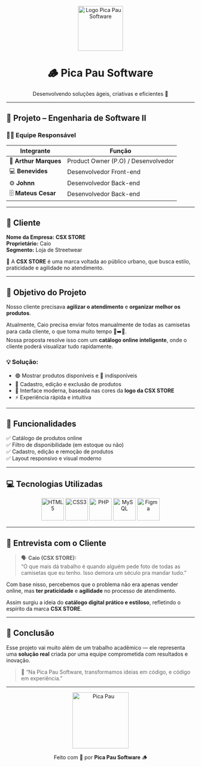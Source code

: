 <p align="center">
  <img src="https://cdn-icons-png.flaticon.com/512/1048/1048946.png" width="120" alt="Logo Pica Pau Software">
</p>

<h1 align="center">🪵 Pica Pau Software</h1>
<p align="center">Desenvolvendo soluções ágeis, criativas e eficientes 🚀</p>

---

## 🚀 Projeto – Engenharia de Software II  

### 👨‍💻 Equipe Responsável  
| Integrante | Função |
|-------------|--------|
| 🧠 **Arthur Marques** | Product Owner (P.O) / Desenvolvedor |
| 💻 **Benevides** | Desenvolvedor Front-end |
| ⚙️ **Johnn** | Desenvolvedor Back-end |
| 🗄️ **Mateus Cesar** | Desenvolvedor Back-end |

---

## 🏪 Cliente  

**Nome da Empresa:** **CSX STORE**  
**Proprietário:** Caio  
**Segmento:** Loja de Streetwear  

🧢 A **CSX STORE** é uma marca voltada ao público urbano, que busca estilo, praticidade e agilidade no atendimento.  

---

## 🎯 Objetivo do Projeto  

Nosso cliente precisava **agilizar o atendimento** e **organizar melhor os produtos**.  

Atualmente, Caio precisa enviar fotos manualmente de todas as camisetas para cada cliente, o que toma muito tempo 📸➡️📱.  
Nossa proposta resolve isso com um **catálogo online inteligente**, onde o cliente poderá visualizar tudo rapidamente.

### 💡 Solução:
- 🟢 Mostrar produtos disponíveis e 🔴 indisponíveis  
- 🧾 Cadastro, edição e exclusão de produtos  
- 🎨 Interface moderna, baseada nas cores da **logo da CSX STORE**  
- ⚡ Experiência rápida e intuitiva  

---

## 🧱 Funcionalidades  

✅ Catálogo de produtos online  
✅ Filtro de disponibilidade (em estoque ou não)  
✅ Cadastro, edição e remoção de produtos  
✅ Layout responsivo e visual moderno  

---

## 💻 Tecnologias Utilizadas  

<p align="center">
  <img src="https://cdn.jsdelivr.net/gh/devicons/devicon/icons/html5/html5-original.svg" width="60" alt="HTML5"/>
  <img src="https://cdn.jsdelivr.net/gh/devicons/devicon/icons/css3/css3-original.svg" width="60" alt="CSS3"/>
  <img src="https://cdn.jsdelivr.net/gh/devicons/devicon/icons/php/php-original.svg" width="60" alt="PHP"/>
  <img src="https://cdn.jsdelivr.net/gh/devicons/devicon/icons/mysql/mysql-original.svg" width="60" alt="MySQL"/>
  <img src="https://cdn.jsdelivr.net/gh/devicons/devicon/icons/figma/figma-original.svg" width="60" alt="Figma"/>
</p>

---

## 🎤 Entrevista com o Cliente  

> 🗣️ **Caio (CSX STORE):**  
> “O que mais dá trabalho é quando alguém pede foto de todas as camisetas que eu tenho. Isso demora um século pra mandar tudo.”  

Com base nisso, percebemos que o problema não era apenas vender online, mas **ter praticidade** e **agilidade** no processo de atendimento.  

Assim surgiu a ideia do **catálogo digital prático e estiloso**, refletindo o espírito da marca **CSX STORE**.

---

## 🧠 Conclusão  

Esse projeto vai muito além de um trabalho acadêmico — ele representa uma **solução real** criada por uma equipe comprometida com resultados e inovação.  

> 💬 “Na Pica Pau Software, transformamos ideias em código, e código em experiência.”  

---

<p align="center">
  <img src="https://media.tenor.com/x8v1oNUOmg4AAAAd/pica-pau-woody-woodpecker.gif" width="150" alt="Pica Pau">
</p>

<p align="center">Feito com 💛 por <b>Pica Pau Software</b> 🪵</p>
